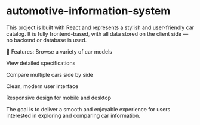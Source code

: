 # automotive-information-system
This project is built with React and represents a stylish and user-friendly car catalog. It is fully frontend-based, with all data stored on the client side — no backend or database is used.

🔧 Features:
Browse a variety of car models

View detailed specifications

Compare multiple cars side by side

Clean, modern user interface

Responsive design for mobile and desktop

The goal is to deliver a smooth and enjoyable experience for users interested in exploring and comparing car information.
